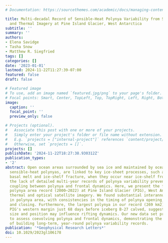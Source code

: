```yaml
---
# Documentation: https://sourcethemes.com/academic/docs/managing-content/

title: Multi-decadal Record of Sensible-Heat Polynya Variability from Satellite Optical
  and Thermal Imagery at Pine Island Glacier, West Antarctica
subtitle: ''
summary: ''
authors:
- Elena Savidge
- Tasha Snow
- Matthew R. Siegfried
tags: []
categories: []
date: '2023-01-01'
lastmod: 2024-11-22T11:27:39-07:00
featured: false
draft: false

# Featured image
# To use, add an image named `featured.jpg/png` to your page's folder.
# Focal points: Smart, Center, TopLeft, Top, TopRight, Left, Right, BottomLeft, Bottom, BottomRight.
image:
  caption: ''
  focal_point: ''
  preview_only: false

# Projects (optional).
#   Associate this post with one or more of your projects.
#   Simply enter your project's folder or file name without extension.
#   E.g. `projects = ["internal-project"]` references `content/project/deep-learning/index.md`.
#   Otherwise, set `projects = []`.
projects: []
publishDate: '2024-11-22T18:27:38.930312Z'
publication_types:
- '2'
abstract: Open ocean areas surrounded by sea ice and maintained by ocean heat, or
  sensible-heat polynyas, are linked to key ice-sheet processes, such as ice-shelf
  basal melt and ice-shelf fracture, when they occur near ice-shelf fronts. However,
  the lack of detailed multi-year records of polynya variability prevent assessing
  coupling between polynya and frontal dynamics. Here, we present the first multi-decadal
  polynya area record (2000–2022) at Pine Island Glacier (PIG), West Antarctica, from
  thermal and optical satellite imagery. We found substantial interannual variability
  in polynya area, with consistencies in the timing of polynya opening, maximal extent,
  and closing. Furthermore, the largest polynya in our record (269 km2) occurred at
  PIG's western margin just 68 days before iceberg B-27 calved, suggesting that polynya
  size and position may influence rifting dynamics. Our new data set provides a pathway
  to assess coevolving polynya and frontal dynamics, demonstrating the importance
  of building long-term, year-round polynya variability records.
publication: '*Geophysical Research Letters*'
doi: 10.1029/2023gl106178
---
```

